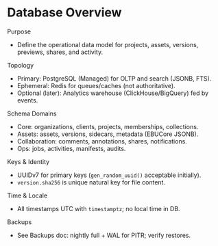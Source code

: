 # Database Overview

Purpose
- Define the operational data model for projects, assets, versions, previews, shares, and activity.

Topology
- Primary: PostgreSQL (Managed) for OLTP and search (JSONB, FTS).
- Ephemeral: Redis for queues/caches (not authoritative).
- Optional (later): Analytics warehouse (ClickHouse/BigQuery) fed by events.

Schema Domains
- Core: organizations, clients, projects, memberships, collections.
- Assets: assets, versions, sidecars, metadata (EBUCore JSONB).
- Collaboration: comments, annotations, shares, notifications.
- Ops: jobs, activities, manifests, audits.

Keys & Identity
- UUIDv7 for primary keys (`gen_random_uuid()` acceptable initially).
- `version.sha256` is unique natural key for file content.

Time & Locale
- All timestamps UTC with `timestamptz`; no local time in DB.

Backups
- See Backups doc: nightly full + WAL for PITR; verify restores.
